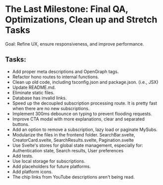 # The Last Milestone: Final QA, Optimizations, Clean up and Stretch Tasks

Goal: Refine UX, ensure responsiveness, and improve performance.

## Tasks:

  - Add proper meta descriptions and OpenGraph tags.
  - Refactor hono routes to internal functions.
  - Clean up old code, including tsconfig.json and package.json. (i.e., JSX)
  - Update README.md.
  - Eliminate static files.
  - Database has invalid links.
  - Speed up the decoupled subscription processing route. It is pretty fast when there are no new subscriptions.
  - Implement 300ms debounce on typing to prevent flooding requests.
  - Improve CTA modal with more explanations, clear and separated buttons.
  - Add an option to remove a subscription, lazy load or paginate MySubs.
  - Modularize the files in the frontend folder. SearchBar.svelte, CreatorCard.svelte, SearchResults.svelte, Pagination.svelte
  - Use Svelte's stores for global state management, especially for: Authentication state, Search results, User preferences
  - Add tests.
  - Use local storage for subscriptions.
  - Add placeholders for future platforms.
  - Add platform icons.
  - The chip links from YouTube descriptions aren't being read.